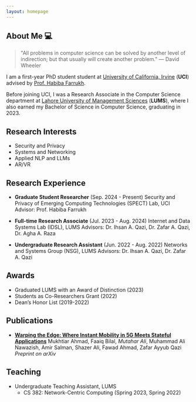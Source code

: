 ```yaml
---
layout: homepage
---
```


## About Me 💻

> "All problems in computer science can be solved by another level of indirection; but that usually will create another problem." — David Wheeler

I am a first-year PhD student student at [University of California, Irvine](https://ics.uci.edu/) (**UCI**) advised by [Prof. Habiba Farrukh](https://habiba-farrukh.github.io/). 

Before joining UCI, I was a Research Associate in the Computer Science department at [Lahore University of Management Sciences](https://sbasse.lums.edu.pk/) (**LUMS**), where I also earned my Bachelor of Science in Computer Science, graduating in 2023.

## Research Interests

- Security and Privacy
- Systems and Networking
- Applied NLP and LLMs
- AR/VR

## Research Experience

- **Graduate Student Researcher** (Sep. 2024 - Present)
    Security and Privacy of Emerging Computing Technologies (SPECT) Lab, UCI
    Advisor: Prof. Habiba Farrukh

- **Full-time Research Associate** (Jul. 2023 - Aug. 2024)
    Internet and Data Systems Lab (IDSL), LUMS
    Advisors: Dr. Ihsan A. Qazi, Dr. Zafar A. Qazi, Dr. Agha A. Raza

- **Undergraduate Research Assistant** (Jun. 2022 - Aug. 2022)
    Networks and Systems Group (NSG), LUMS
    Advisors: Dr. Ihsan A. Qazi, Dr. Zafar A. Qazi

## Awards

- Graduated LUMS with an Award of Distinction (2023)
- Students as Co-Researchers Grant (2022)
- Dean’s Honor List (2019-2022)

## Publications

- [**Warping the Edge: Where Instant Mobility in 5G Meets Stateful Applications**](https://arxiv.org/abs/2412.10927)
    Mukhtiar Ahmad, Faaiq Bilal, *Mutahar Ali*, Muhammad Ali Nawazish, Amir Salman, Shazer Ali, Fawad Ahmad, Zafar Ayyub Qazi
    *Preprint on arXiv*

## Teaching

- Undergraduate Teaching Assistant, LUMS
    - CS 382: Network-Centric Computing (Spring 2023, Spring 2022)